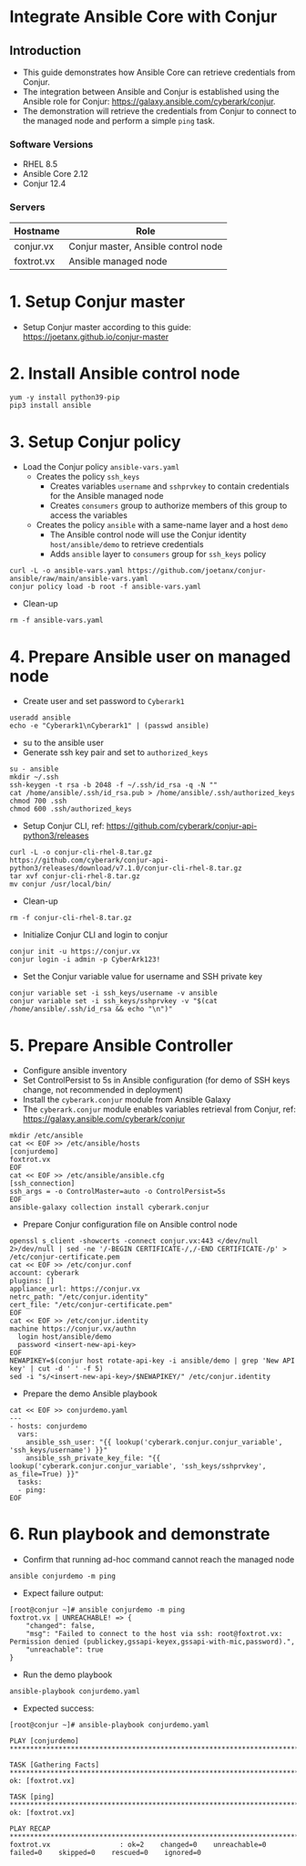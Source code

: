 # Integrate Ansible Core with Conjur
## Introduction
- This guide demonstrates how Ansible Core can retrieve credentials from Conjur.
- The integration between Ansible and Conjur is established using the Ansible role for Conjur: <https://galaxy.ansible.com/cyberark/conjur>.
- The demonstration will retrieve the credentials from Conjur to connect to the managed node and perform a simple `ping` task.

### Software Versions
- RHEL 8.5
- Ansible Core 2.12
- Conjur 12.4

### Servers

| Hostname  | Role |
| --- | --- |
| conjur.vx  | Conjur master, Ansible control node  |
| foxtrot.vx  | Ansible managed node  |

# 1. Setup Conjur master
- Setup Conjur master according to this guide: <https://joetanx.github.io/conjur-master>

# 2. Install Ansible control node
```console
yum -y install python39-pip
pip3 install ansible
```

# 3. Setup Conjur policy
- Load the Conjur policy `ansible-vars.yaml`
  - Creates the policy `ssh_keys`
    - Creates variables `username` and `sshprvkey` to contain credentials for the Ansible managed node
    - Creates `consumers` group to authorize members of this group to access the variables
  - Creates the policy `ansible` with a same-name layer and a host `demo`
    - The Ansible control node will use the Conjur identity `host/ansible/demo` to retrieve credentials
    - Adds `ansible` layer to `consumers` group for `ssh_keys` policy
```console
curl -L -o ansible-vars.yaml https://github.com/joetanx/conjur-ansible/raw/main/ansible-vars.yaml
conjur policy load -b root -f ansible-vars.yaml
```
- Clean-up
```console
rm -f ansible-vars.yaml
```

# 4. Prepare Ansible user on managed node
- Create user and set password to `Cyberark1`
```console
useradd ansible
echo -e "Cyberark1\nCyberark1" | (passwd ansible)
```
- su to the ansible user
- Generate ssh key pair and set to `authorized_keys`
```console
su - ansible
mkdir ~/.ssh
ssh-keygen -t rsa -b 2048 -f ~/.ssh/id_rsa -q -N ""
cat /home/ansible/.ssh/id_rsa.pub > /home/ansible/.ssh/authorized_keys
chmod 700 .ssh
chmod 600 .ssh/authorized_keys
```
- Setup Conjur CLI, ref: <https://github.com/cyberark/conjur-api-python3/releases>
```console
curl -L -o conjur-cli-rhel-8.tar.gz https://github.com/cyberark/conjur-api-python3/releases/download/v7.1.0/conjur-cli-rhel-8.tar.gz
tar xvf conjur-cli-rhel-8.tar.gz
mv conjur /usr/local/bin/
```
- Clean-up
```console
rm -f conjur-cli-rhel-8.tar.gz
```
-  Initialize Conjur CLI and login to conjur
```console
conjur init -u https://conjur.vx
conjur login -i admin -p CyberArk123!
```
- Set the Conjur variable value for username and SSH private key
```console
conjur variable set -i ssh_keys/username -v ansible
conjur variable set -i ssh_keys/sshprvkey -v "$(cat /home/ansible/.ssh/id_rsa && echo "\n")"
```

# 5. Prepare Ansible Controller
- Configure ansible inventory
- Set ControlPersist to 5s in Ansible configuration (for demo of SSH keys change, not recommended in deployment)
- Install the `cyberark.conjur` module from Ansible Galaxy
- The `cyberark.conjur` module enables variables retrieval from Conjur, ref: <https://galaxy.ansible.com/cyberark/conjur>
```console
mkdir /etc/ansible
cat << EOF >> /etc/ansible/hosts
[conjurdemo]
foxtrot.vx
EOF
cat << EOF >> /etc/ansible/ansible.cfg
[ssh_connection]
ssh_args = -o ControlMaster=auto -o ControlPersist=5s
EOF
ansible-galaxy collection install cyberark.conjur
```

- Prepare Conjur configuration file on Ansible control node
```console
openssl s_client -showcerts -connect conjur.vx:443 </dev/null 2>/dev/null | sed -ne '/-BEGIN CERTIFICATE-/,/-END CERTIFICATE-/p' > /etc/conjur-certificate.pem
cat << EOF >> /etc/conjur.conf
account: cyberark
plugins: []
appliance_url: https://conjur.vx
netrc_path: "/etc/conjur.identity"
cert_file: "/etc/conjur-certificate.pem"
EOF
cat << EOF >> /etc/conjur.identity
machine https://conjur.vx/authn
  login host/ansible/demo
  password <insert-new-api-key>
EOF
NEWAPIKEY=$(conjur host rotate-api-key -i ansible/demo | grep 'New API key' | cut -d ' ' -f 5)
sed -i "s/<insert-new-api-key>/$NEWAPIKEY/" /etc/conjur.identity
```

- Prepare the demo Ansible playbook

```console
cat << EOF >> conjurdemo.yaml
---
- hosts: conjurdemo
  vars:
    ansible_ssh_user: "{{ lookup('cyberark.conjur.conjur_variable', 'ssh_keys/username') }}"
    ansible_ssh_private_key_file: "{{ lookup('cyberark.conjur.conjur_variable', 'ssh_keys/sshprvkey', as_file=True) }}"
  tasks:
  - ping:
EOF
```

# 6. Run playbook and demonstrate
- Confirm that running ad-hoc command cannot reach the managed node
```console
ansible conjurdemo -m ping
```

-  Expect failure output:
```console
[root@conjur ~]# ansible conjurdemo -m ping
foxtrot.vx | UNREACHABLE! => {
    "changed": false,
    "msg": "Failed to connect to the host via ssh: root@foxtrot.vx: Permission denied (publickey,gssapi-keyex,gssapi-with-mic,password).",
    "unreachable": true
}
```

- Run the demo playbook
```console
ansible-playbook conjurdemo.yaml
```

- Expected success:

```console
[root@conjur ~]# ansible-playbook conjurdemo.yaml

PLAY [conjurdemo] **********************************************************************************************************************************************

TASK [Gathering Facts] *****************************************************************************************************************************************
ok: [foxtrot.vx]

TASK [ping] ****************************************************************************************************************************************************
ok: [foxtrot.vx]

PLAY RECAP *****************************************************************************************************************************************************
foxtrot.vx                 : ok=2    changed=0    unreachable=0    failed=0    skipped=0    rescued=0    ignored=0
```
